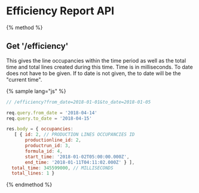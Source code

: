 # Efficiency Report API

{% method %}
## Get '/efficiency'

This gives the line occupancies within the time period as well as the total time and total lines created during this time. Time is in milliseconds. To date does not have to be given. If to date is not given, the to date will be the "current time".

{% sample lang="js" %}
```js
// /efficiency?from_date=2018-01-01&to_date=2018-01-05

req.query.from_date = '2018-04-14'
req.query.to_date = '2018-04-15'

res.body = { occupancies:
   [ { id: 2, // PRODUCTION LINES OCCUPANCIES ID
       productionline_id: 2,
       productrun_id: 3,
       formula_id: 4,
       start_time: '2018-01-02T05:00:00.000Z',
       end_time: '2018-01-11T04:11:02.000Z' } ],
  total_time: 345599000, // MILLISECONDS
  total_lines: 1 }
```

{% endmethod %}